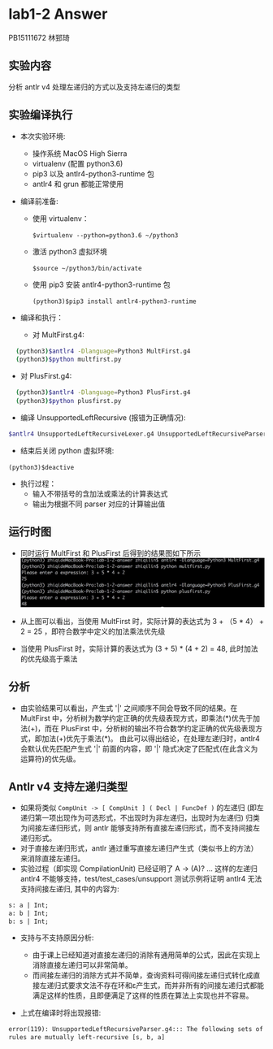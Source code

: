 # lab1-2 Answer
PB15111672 林郅琦

## 实验内容
分析 antlr v4 处理左递归的方式以及支持左递归的类型

## 实验编译执行
* 本次实验环境: 
  * 操作系统 MacOS High Sierra
  * virtualenv (配置 python3.6)
  * pip3 以及 antlr4-python3-runtime 包
  * antlr4 和 grun 都能正常使用
* 编译前准备:
  * 使用 virtualenv：  

    `$virtualenv --python=python3.6 ~/python3`   

  * 激活 python3 虚拟环境

    `$source ~/python3/bin/activate`  

  * 使用 pip3 安装 antlr4-python3-runtime 包  

    `(python3)$pip3 install antlr4-python3-runtime`  

* 编译和执行：  
  * 对 MultFirst.g4:  

```  sh
  (python3)$antlr4 -Dlanguage=Python3 MultFirst.g4
  (python3)$python multfirst.py  
```

  * 对 PlusFirst.g4:  

```  sh
  (python3)$antlr4 -Dlanguage=Python3 PlusFirst.g4
  (python3)$python plusfirst.py
```

  * 编译 UnsupportedLeftRecursive (报错为正确情况):
```  sh
$antlr4 UnsupportedLeftRecursiveLexer.g4 UnsupportedLeftRecursiveParser.g4
```

  * 结束后关闭 python 虚拟环境:  

  `(python3)$deactive`  

* 执行过程：
  *  输入不带括号的含加法或乘法的计算表达式
  *  输出为根据不同 parser 对应的计算输出值

## 运行时图

* 同时运行 MultFirst 和 PlusFirst 后得到的结果图如下所示 
  ![res](res.jpg)

* 从上图可以看出，当使用 MultFirst 时，实际计算的表达式为 3 + （5 * 4） + 2 = 25 ，即符合数学中定义的加法乘法优先级
* 当使用 PlusFirst 时，实际计算的表达式为 (3 + 5) * (4 + 2) = 48, 此时加法的优先级高于乘法

## 分析

* 由实验结果可以看出，产生式 '|' 之间顺序不同会导致不同的结果。在 MultFirst 中，分析树为数学约定正确的优先级表现方式，即乘法(\*)优先于加法(+)，而在 PlusFirst 中，分析树的输出不符合数学约定正确的优先级表现方式，即加法(+)优先于乘法(\*)。 由此可以得出结论，在处理左递归时，antlr4 会默认优先匹配产生式 '|' 前面的内容，即 '|' 隐式决定了匹配式(在此含义为运算符)的优先级。

## Antlr v4 支持左递归类型

* 如果将类似  `CompUnit -> [ CompUnit ] ( Decl | FuncDef )` 的左递归 (即左递归第一项出现作为可选形式，不出现时为非左递归，出现时为左递归) 归类为间接左递归形式，则 antlr 能够支持所有直接左递归形式，而不支持间接左递归形式。
* 对于直接左递归形式，antlr 通过重写直接左递归产生式（类似书上的方法）来消除直接左递归。
* 实验过程（即实现 CompilationUnit) 已经证明了 A -> (A)? ... 这样的左递归 antlr4 不能够支持，test/test_cases/unsupport 测试示例将证明 antlr4 无法支持间接左递归, 其中的内容为:

```
s: a | Int;
a: b | Int;
b: s | Int;
```

* 支持与不支持原因分析:
  * 由于课上已经知道对直接左递归的消除有通用简单的公式，因此在实现上消除直接左递归可以非常简单。
  * 而间接左递归的消除方式并不简单，查询资料可得间接左递归式转化成直接左递归式要求文法不存在环和ε产生式，而并非所有的间接左递归式都能满足这样的性质，且即便满足了这样的性质在算法上实现也并不容易。

* 上式在编译时将出现报错:  
```
error(119): UnsupportedLeftRecursiveParser.g4::: The following sets of rules are mutually left-recursive [s, b, a]
```
